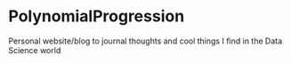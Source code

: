# PolynomialProgression
Personal website/blog to journal thoughts and cool things I find in the Data Science world

